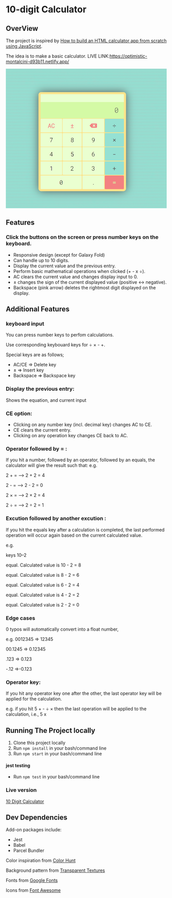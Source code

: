 # 10-digit Calculator

## OverView

The project is inspired by [How to build an HTML calculator app from scratch using JavaScript](https://www.freecodecamp.org/news/how-to-build-an-html-calculator-app-from-scratch-using-javascript-4454b8714b98/).

The idea is to make a basic calculator.
LIVE LINK:https://optimistic-montalcini-d93b11.netlify.app/

![calculator](calculator_image.PNG)

## Features

### Click the buttons on the screen or press number keys on the keyboard.

- Responsive design (except for Galaxy Fold)
- Can handle up to 10 digits.
- Display the current value and the previous entry.
- Perform basic mathematical operations when clicked (+ - x &div;).
- AC clears the current value and changes display input to 0.
- &pm; changes the sign of the current displayed value (positive <-> negative).
- Backspace (pink arrow) deletes the rightmost digit displayed on the display.

## Additional Features

### keyboard input

You can press number keys to perfom calculations.

Use corresponding keybouard keys for &div; &times; - +.

Special keys are as follows;

- AC/CE => Delete key
- &pm; => Insert key
- Backspace => Backspace key

### Display the previous entry:

Shows the equation, and current input

### CE option:

- Clicking on any number key (incl. decimal key) changes AC to CE.
- CE clears the current entry.
- Clicking on any operation key changes CE back to AC.

### Operator followed by = :

If you hit a number, followed by an operator, followed by an equals, the calculator will give the result such that:
e.g.

2 + = —> 2 + 2 = 4

2 - = —> 2 - 2 = 0

2 × = —> 2 × 2 = 4

2 ÷ = —> 2 ÷ 2 = 1

### Excution followed by another excution :

If you hit the equals key after a calculation is completed, the last performed operation will occur again based on the current calculated value.

e.g.

keys 10–2

equal. Calculated value is 10 - 2 = 8

equal. Calculated value is 8 - 2 = 6

equal. Calculated value is 6 - 2 = 4

equal. Calculated value is 4 - 2 = 2

equal. Calculated value is 2 - 2 = 0

### Edge cases

0 typos will automatically convert into a float number,

e.g.
0012345 => 12345

00.1245 => 0.12345

.123 => 0.123

-.12 =>-0.123

### Operator key:

If you hit any operator key one after the other, the last operator key will be applied for the calculation.

e.g. if you hit 5 + - &div; &times; then the last operation will be applied to the calculation, i.e., 5 x

## Running The Project locally


1. Clone this project locally
2. Run `npm install` in your bash/command line
3. Run `npm start` in your bash/command line

#### jest testing

- Run `npm test` in your bash/command line

### Live version
[10 Digit Calculator](https://optimistic-montalcini-d93b11.netlify.app/)

## Dev Dependencies

Add-on packages include:

- Jest
- Babel
- Parcel Bundler

Color inspiration from [Color Hunt](https://colorhunt.co/)

Background pattern from [Transparent Textures](https://www.transparenttextures.com/)

Fonts from [Google Fonts](https://fonts.google.com/)

Icons from [Font Awesome](https://fontawesome.com/)
